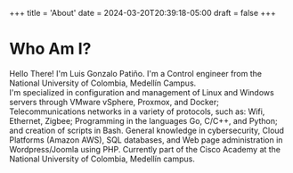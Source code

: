 +++
title = 'About'
date = 2024-03-20T20:39:18-05:00
draft = false
+++

# Who Am I?
Hello There! I'm Luis Gonzalo Patiño. I'm a Control engineer from the National University of Colombia, Medellín Campus.  
I'm specialized in configuration and management of Linux and Windows servers through VMware vSphere, Proxmox, and Docker; Telecommunications networks in a variety of protocols, such as: Wifi, Ethernet, Zigbee; Programming in the languages Go, C/C++, and Python; and creation of scripts in Bash. General knowledge in cybersecurity, Cloud Platforms (Amazon AWS), SQL databases, and Web page administration in Wordpress/Joomla using PHP. Currently part of the Cisco Academy at the National University of Colombia, Medellín campus.
